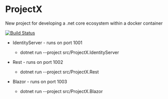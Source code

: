 # ProjectX
New project for developing a .net core ecosystem within a docker container

[![Build Status](https://dev.azure.com/CraigHanson/ProjectX/_apis/build/status/craigahanson.ProjectX?branchName=master)](https://dev.azure.com/CraigHanson/ProjectX/_build/latest?definitionId=1&branchName=master)

- IdentityServer - runs on port 1001
  - dotnet run --project src/ProjectX.IdentityServer

- Rest - runs on port 1002
  - dotnet run --project src/ProjectX.Rest

- Blazor - runs on port 1003
  - dotnet run --project src/ProjectX.Blazor
